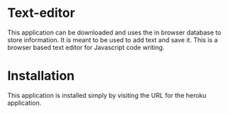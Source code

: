 # Text-editor

This application can be downloaded and uses the in browser database to store information. It is meant to be used to add text and save it.
This is a browser based text editor for Javascript code writing.

# Installation

This application is installed simply by visiting the URL for the heroku application.
